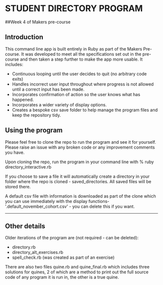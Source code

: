 # STUDENT DIRECTORY PROGRAM

##Week 4 of Makers pre-course

## Introduction

This command line app is built entirely in Ruby as part of the Makers Pre-course. It was developed to meet all the specifications set out in the pre-course and then taken a step further to make the app more usable. It includes:
- Continuous looping until the user decides to quit (no arbitrary code exits)
- Handles incorrect user input throughout where progress is not allowed until a correct input has been made.
- Incorporates confirmation of action so the user knows what has happened.
- Incorporates a wider variety of display options.
- Creates a bespoke csv save folder to help manage the program files and keep the repository tidy.

## Using the program

Please feel free to clone the repo to run the program and see it for yourself. Please raise an issue with any broken code or any improvement comments you have.

Upon cloning the repo, run the program in your command line with % ruby directory\_interactive.rb

If you choose to save a file it will automatically create a directory in your folder where the repo is cloned - saved\_directories. All saved files will be stored there.

A default csv file with information is downloaded as part of the clone which you can use immediately with the display functions- '.default\_november\_cohort.csv' - you can delete this if you want.

---------

## Other details

Older iterations of the program are (not required - can be deleted):
- directory.rb
- directory\_alt\_exercises.rb
- spell\_check.rb (was created as part of an exercise)

There are also two files quine.rb and quine\_final.rb which includes three solutions for quines, 2 of which are a method to print out the full source code of any program it is run in, the other is a true quine.

